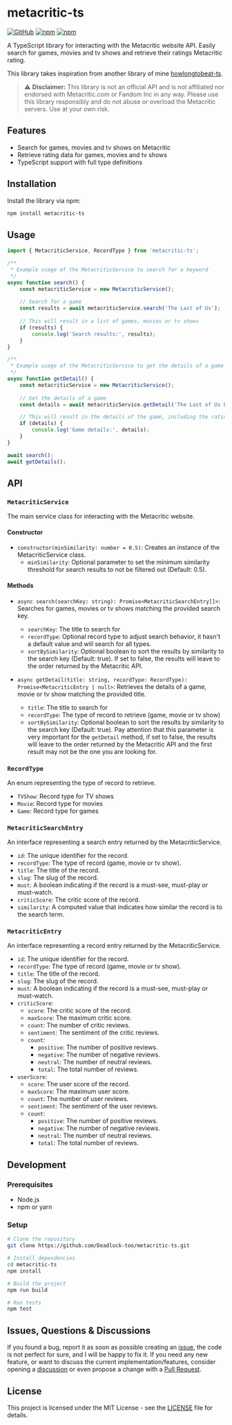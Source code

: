 # metacritic-ts
[![GitHub](https://img.shields.io/github/license/Deadlock-too/metacritic-ts)](https://github.com/Deadlock-too/metacritic-ts)
[![npm](https://img.shields.io/npm/v/metacritic-ts)](https://www.npmjs.com/package/metacritic-ts)
[![npm](https://img.shields.io/npm/dt/metacritic-ts)](https://www.npmjs.com/package/metacritic-ts)

A TypeScript library for interacting with the Metacritic website API. Easily search for games, movies and tv shows and retrieve their ratings Metacritic rating.

This library takes inspiration from another library of mine [howlongtobeat-ts](https://github.com/Deadlock-too/howlongtobeat-ts).

> ⚠️ **Disclaimer:** This library is not an official API and is not affiliated nor endorsed with Metacritic.com or Fandom Inc 
> in any way. Please use this library responsibly and do not abuse or overload the Metacritic servers. Use at your own risk.

## Features 

- Search for games, movies and tv shows on Metacritic
- Retrieve rating data for games, movies and tv shows
- TypeScript support with full type definitions

## Installation

Install the library via npm:
```bash
npm install metacritic-ts
```

## Usage

```typescript
import { MetacriticService, RecordType } from 'metacritic-ts';

/**
 * Example usage of the MetacriticService to search for a keyword
 */
async function search() {
    const metacriticService = new MetacriticService();
    
    // Search for a game
    const results = await metacriticService.search('The Last of Us');
    
    // This will result in a list of games, movies or tv shows
    if (results) {
        console.log('Search results:', results);
    }
}

/**
 * Example usage of the MetacriticService to get the details of a game
 */
async function getDetail() {
    const metacriticService = new MetacriticService();
    
    // Get the details of a game
    const details = await metacriticService.getDetail('The Last of Us Part II', RecordType.GAME);

    // This will result in the details of the game, including the rating    
    if (details) {
        console.log('Game details:', details);
    }
}

await search();
await getDetails();
```

## API

### `MetacriticService`

The main service class for interacting with the Metacritic website.

#### Constructor

- `constructor(minSimilarity: number = 0.5)`: Creates an instance of the MetacriticService class.
    - `minSimilarity`: Optional parameter to set the minimum similarity threshold for search results to not be filtered out (Default: 0.5).

#### Methods
- `async search(searchKey: string): Promise<MetacriticSearchEntry[]>`: Searches for games, movies or tv shows matching the provided search key.
    - `searchKey`: The title to search for
    - `recordType`: Optional record type to adjust search behavior, it hasn't a default value and will search for all types.
    - `sortBySimilarity`: Optional boolean to sort the results by similarity to the search key (Default: true). If set to false, the results will leave to the order returned by the Metacritic API.

- `async getDetail(title: string, recordType: RecordType): Promise<MetacriticEntry | null>`: Retrieves the details of a game, movie or tv show matching the provided title.
    - `title`: The title to search for
    - `recordType`: The type of record to retrieve (game, movie or tv show)
    - `sortBySimilarity`: Optional boolean to sort the results by similarity to the search key (Default: true). Pay attention that this parameter is very important for the `getDetail` method, if set to false, the results will leave to the order returned by the Metacritic API and the first result may not be the one you are looking for.

### `RecordType`
An enum representing the type of record to retrieve.
- `TVShow`: Record type for TV shows
- `Movie`: Record type for movies
- `Game`: Record type for games

### `MetacriticSearchEntry`
An interface representing a search entry returned by the MetacriticService.
- `id`: The unique identifier for the record.
- `recordType`: The type of record (game, movie or tv show).
- `title`: The title of the record.
- `slug`: The slug of the record.
- `must`: A boolean indicating if the record is a must-see, must-play or must-watch.
- `criticScore`: The critic score of the record.
- `similarity`: A computed value that indicates how similar the record is to the search term.

### `MetacriticEntry`
An interface representing a record entry returned by the MetacriticService.
- `id`: The unique identifier for the record.
- `recordType`: The type of record (game, movie or tv show).
- `title`: The title of the record.
- `slug`: The slug of the record.
- `must`: A boolean indicating if the record is a must-see, must-play or must-watch.
- `criticScore`:
  - `score`: The critic score of the record.
  - `maxScore`: The maximum critic score.
  - `count`: The number of critic reviews.
  - `sentiment`: The sentiment of the critic reviews.
  - `count`:
    - `positive`: The number of positive reviews.
    - `negative`: The number of negative reviews.
    - `neutral`: The number of neutral reviews.
    - `total`: The total number of reviews.
- `userScore`:
  - `score`: The user score of the record.
  - `maxScore`: The maximum user score.
  - `count`: The number of user reviews.
  - `sentiment`: The sentiment of the user reviews.
  - `count`:
    - `positive`: The number of positive reviews.
    - `negative`: The number of negative reviews.
    - `neutral`: The number of neutral reviews.
    - `total`: The total number of reviews.

## Development

### Prerequisites

- Node.js
- npm or yarn

### Setup

```bash
# Clone the repository
git clone https://github.com/Deadlock-too/metacritic-ts.git

# Install dependencies
cd metacritic-ts
npm install

# Build the project
npm run build

# Run tests
npm test
```

## Issues, Questions & Discussions
If you found a bug, report it as soon as possible creating an [issue](https://github.com/Deadlock-too/metacritic-ts/issues/new), the code is not perfect for sure, and I will be happy to fix it.
If you need any new feature, or want to discuss the current implementation/features, consider opening a [discussion](https://github.com/Deadlock-too/metacritic-ts/discussions/) or even propose a change with a [Pull Request](https://github.com/Deadlock-too/metacritic-ts/pulls).

## License
This project is licensed under the MIT License - see the <a href="https://github.com/Deadlock-too/metacritic-ts/blob/main/LICENSE" target="_blank">LICENSE</a> file for details.
